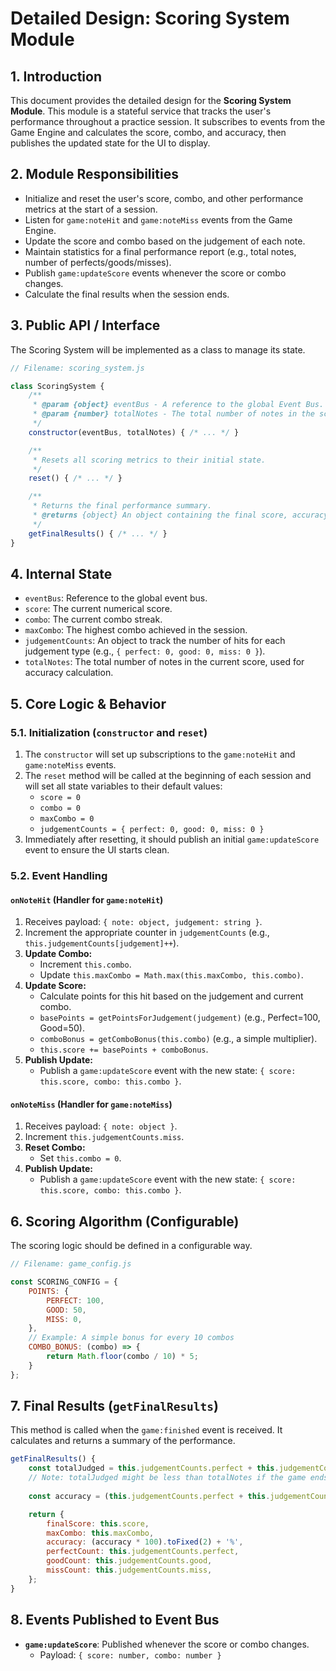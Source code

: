 # Detailed Design: Scoring System Module

## 1. Introduction

This document provides the detailed design for the **Scoring System Module**. This module is a stateful service that tracks the user's performance throughout a practice session. It subscribes to events from the Game Engine and calculates the score, combo, and accuracy, then publishes the updated state for the UI to display.

## 2. Module Responsibilities

*   Initialize and reset the user's score, combo, and other performance metrics at the start of a session.
*   Listen for `game:noteHit` and `game:noteMiss` events from the Game Engine.
*   Update the score and combo based on the judgement of each note.
*   Maintain statistics for a final performance report (e.g., total notes, number of perfects/goods/misses).
*   Publish `game:updateScore` events whenever the score or combo changes.
*   Calculate the final results when the session ends.

## 3. Public API / Interface

The Scoring System will be implemented as a class to manage its state.

```javascript
// Filename: scoring_system.js

class ScoringSystem {
    /**
     * @param {object} eventBus - A reference to the global Event Bus.
     * @param {number} totalNotes - The total number of notes in the score.
     */
    constructor(eventBus, totalNotes) { /* ... */ }

    /**
     * Resets all scoring metrics to their initial state.
     */
    reset() { /* ... */ }

    /**
     * Returns the final performance summary.
     * @returns {object} An object containing the final score, accuracy, etc.
     */
    getFinalResults() { /* ... */ }
}
```

## 4. Internal State

*   `eventBus`: Reference to the global event bus.
*   `score`: The current numerical score.
*   `combo`: The current combo streak.
*   `maxCombo`: The highest combo achieved in the session.
*   `judgementCounts`: An object to track the number of hits for each judgement type (e.g., `{ perfect: 0, good: 0, miss: 0 }`).
*   `totalNotes`: The total number of notes in the current score, used for accuracy calculation.

## 5. Core Logic & Behavior

### 5.1. Initialization (`constructor` and `reset`)
1.  The `constructor` will set up subscriptions to the `game:noteHit` and `game:noteMiss` events.
2.  The `reset` method will be called at the beginning of each session and will set all state variables to their default values:
    *   `score = 0`
    *   `combo = 0`
    *   `maxCombo = 0`
    *   `judgementCounts = { perfect: 0, good: 0, miss: 0 }`
3.  Immediately after resetting, it should publish an initial `game:updateScore` event to ensure the UI starts clean.

### 5.2. Event Handling

#### `onNoteHit` (Handler for `game:noteHit`)
1.  Receives payload: `{ note: object, judgement: string }`.
2.  Increment the appropriate counter in `judgementCounts` (e.g., `this.judgementCounts[judgement]++`).
3.  **Update Combo:**
    *   Increment `this.combo`.
    *   Update `this.maxCombo = Math.max(this.maxCombo, this.combo)`.
4.  **Update Score:**
    *   Calculate points for this hit based on the judgement and current combo.
    *   `basePoints = getPointsForJudgement(judgement)` (e.g., Perfect=100, Good=50).
    *   `comboBonus = getComboBonus(this.combo)` (e.g., a simple multiplier).
    *   `this.score += basePoints + comboBonus`.
5.  **Publish Update:**
    *   Publish a `game:updateScore` event with the new state: `{ score: this.score, combo: this.combo }`.

#### `onNoteMiss` (Handler for `game:noteMiss`)
1.  Receives payload: `{ note: object }`.
2.  Increment `this.judgementCounts.miss`.
3.  **Reset Combo:**
    *   Set `this.combo = 0`.
4.  **Publish Update:**
    *   Publish a `game:updateScore` event with the new state: `{ score: this.score, combo: this.combo }`.

## 6. Scoring Algorithm (Configurable)

The scoring logic should be defined in a configurable way.

```javascript
// Filename: game_config.js

const SCORING_CONFIG = {
    POINTS: {
        PERFECT: 100,
        GOOD: 50,
        MISS: 0,
    },
    // Example: A simple bonus for every 10 combos
    COMBO_BONUS: (combo) => {
        return Math.floor(combo / 10) * 5;
    }
};
```

## 7. Final Results (`getFinalResults`)

This method is called when the `game:finished` event is received. It calculates and returns a summary of the performance.

```javascript
getFinalResults() {
    const totalJudged = this.judgementCounts.perfect + this.judgementCounts.good + this.judgementCounts.miss;
    // Note: totalJudged might be less than totalNotes if the game ends early.
    
    const accuracy = (this.judgementCounts.perfect + this.judgementCounts.good) / this.totalNotes;

    return {
        finalScore: this.score,
        maxCombo: this.maxCombo,
        accuracy: (accuracy * 100).toFixed(2) + '%',
        perfectCount: this.judgementCounts.perfect,
        goodCount: this.judgementCounts.good,
        missCount: this.judgementCounts.miss,
    };
}
```

## 8. Events Published to Event Bus

*   **`game:updateScore`**: Published whenever the score or combo changes.
    *   Payload: `{ score: number, combo: number }`